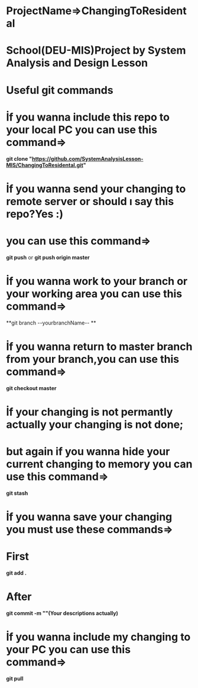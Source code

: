 # ProjectName=>ChangingToResidental
# School(DEU-MIS)Project by System Analysis and Design Lesson

# Useful git commands
# İf you wanna include this repo to your local PC you can use this command=>
**git clone "https://github.com/SystemAnalysisLesson-MIS/ChangingToResidental.git"**

# İf you wanna send your changing to remote server or should ı say this repo?Yes :)
# you can use this command=>
**git push** or **git push origin master** 

# İf you wanna work to your branch or your working area you can use this command=>
**git branch --yourbranchName-- **

# İf you wanna return to master branch from your branch,you can use this command=>
**git checkout master**

# İf your changing is not permantly actually your changing is not done;
# but again if you wanna hide your current changing to memory you can use this command=> 
**git stash**


# İf you wanna save your changing you must use these commands=>
# First
**git add .**
# After 
**git commit -m ""(Your descriptions actually)**

# İf you wanna include my changing to your PC you can use this command=>
**git pull**
